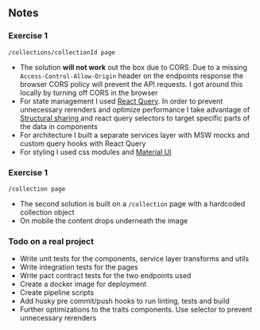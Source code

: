 ## Notes

### Exercise 1 

`/collections/collectionId page`

- The solution **will not work** out the box due to CORS. Due to a missing `Access-Control-Allow-Origin` header on the endpoints response the browser CORS policy will prevent the API requests. I got around this locally by turning off CORS in the browser
- For state management I used [React Query](https://tanstack.com/query/latest/docs/react/overview). In order to prevent unnecessary rerenders and optimize performance I take advantage of [Structural sharing ](https://tkdodo.eu/blog/react-query-render-optimizations#structural-sharing) and react query selectors to target specific parts of the data in components 
- For architecture I built a separate services layer with MSW mocks and custom query hooks with React Query
- For styling I used css modules and [Material UI](https://mui.com/)


### Exercise 1 

`/collection page`

- The second solution is built on a `/collection` page with a hardcoded collection object
- On mobile the content drops underneath the image


### Todo on a real project

-  Write unit tests for the components, service layer transforms and utils
- Write integration tests for the pages
- Write pact contract tests for the two endpoints used
- Create a docker image for deployment
- Create pipeline scripts
- Add husky pre commit/push hooks to run linting, tests and build
- Further optimizations to the traits components. Use selector to prevent unnecessary rerenders 